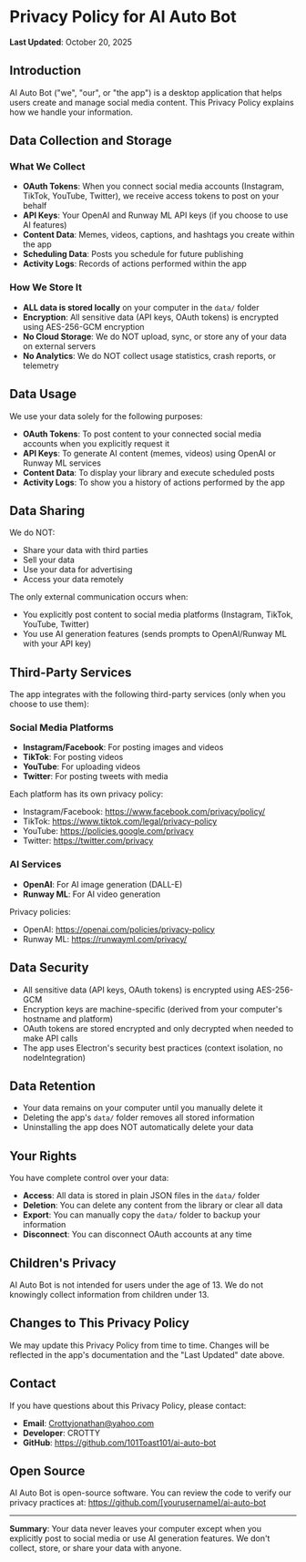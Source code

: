 # Privacy Policy for AI Auto Bot

**Last Updated**: October 20, 2025

## Introduction

AI Auto Bot ("we", "our", or "the app") is a desktop application that helps users create and manage social media content. This Privacy Policy explains how we handle your information.

## Data Collection and Storage

### What We Collect

- **OAuth Tokens**: When you connect social media accounts (Instagram, TikTok, YouTube, Twitter), we receive access tokens to post on your behalf
- **API Keys**: Your OpenAI and Runway ML API keys (if you choose to use AI features)
- **Content Data**: Memes, videos, captions, and hashtags you create within the app
- **Scheduling Data**: Posts you schedule for future publishing
- **Activity Logs**: Records of actions performed within the app

### How We Store It

- **ALL data is stored locally** on your computer in the `data/` folder
- **Encryption**: All sensitive data (API keys, OAuth tokens) is encrypted using AES-256-GCM encryption
- **No Cloud Storage**: We do NOT upload, sync, or store any of your data on external servers
- **No Analytics**: We do NOT collect usage statistics, crash reports, or telemetry

## Data Usage

We use your data solely for the following purposes:

- **OAuth Tokens**: To post content to your connected social media accounts when you explicitly request it
- **API Keys**: To generate AI content (memes, videos) using OpenAI or Runway ML services
- **Content Data**: To display your library and execute scheduled posts
- **Activity Logs**: To show you a history of actions performed by the app

## Data Sharing

We do NOT:

- Share your data with third parties
- Sell your data
- Use your data for advertising
- Access your data remotely

The only external communication occurs when:

- You explicitly post content to social media platforms (Instagram, TikTok, YouTube, Twitter)
- You use AI generation features (sends prompts to OpenAI/Runway ML with your API key)

## Third-Party Services

The app integrates with the following third-party services (only when you choose to use them):

### Social Media Platforms

- **Instagram/Facebook**: For posting images and videos
- **TikTok**: For posting videos
- **YouTube**: For uploading videos
- **Twitter**: For posting tweets with media

Each platform has its own privacy policy:

- Instagram/Facebook: https://www.facebook.com/privacy/policy/
- TikTok: https://www.tiktok.com/legal/privacy-policy
- YouTube: https://policies.google.com/privacy
- Twitter: https://twitter.com/privacy

### AI Services

- **OpenAI**: For AI image generation (DALL-E)
- **Runway ML**: For AI video generation

Privacy policies:

- OpenAI: https://openai.com/policies/privacy-policy
- Runway ML: https://runwayml.com/privacy/

## Data Security

- All sensitive data (API keys, OAuth tokens) is encrypted using AES-256-GCM
- Encryption keys are machine-specific (derived from your computer's hostname and platform)
- OAuth tokens are stored encrypted and only decrypted when needed to make API calls
- The app uses Electron's security best practices (context isolation, no nodeIntegration)

## Data Retention

- Your data remains on your computer until you manually delete it
- Deleting the app's `data/` folder removes all stored information
- Uninstalling the app does NOT automatically delete your data

## Your Rights

You have complete control over your data:

- **Access**: All data is stored in plain JSON files in the `data/` folder
- **Deletion**: You can delete any content from the library or clear all data
- **Export**: You can manually copy the `data/` folder to backup your information
- **Disconnect**: You can disconnect OAuth accounts at any time

## Children's Privacy

AI Auto Bot is not intended for users under the age of 13. We do not knowingly collect information from children under 13.

## Changes to This Privacy Policy

We may update this Privacy Policy from time to time. Changes will be reflected in the app's documentation and the "Last Updated" date above.

## Contact

If you have questions about this Privacy Policy, please contact:

- **Email**: Crottyjonathan@yahoo.com
- **Developer**: CROTTY
- **GitHub**: https://github.com/101Toast101/ai-auto-bot

## Open Source

AI Auto Bot is open-source software. You can review the code to verify our privacy practices at:
https://github.com/[yourusername]/ai-auto-bot

---

**Summary**: Your data never leaves your computer except when you explicitly post to social media or use AI generation features. We don't collect, store, or share your data with anyone.
